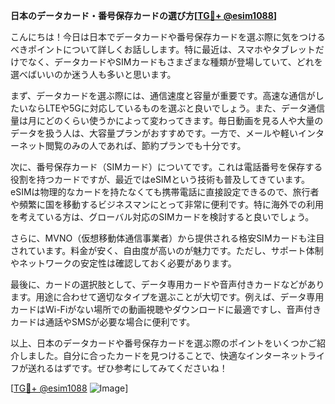 **日本のデータカード・番号保存カードの選び方[[TG💪+ @esim1088](https://t.me/s/esim1088)]**

こんにちは！今日は日本でデータカードや番号保存カードを選ぶ際に気をつけるべきポイントについて詳しくお話しします。特に最近は、スマホやタブレットだけでなく、データカードやSIMカードもさまざまな種類が登場していて、どれを選べばいいのか迷う人も多いと思います。

まず、データカードを選ぶ際には、通信速度と容量が重要です。高速な通信がしたいならLTEや5Gに対応しているものを選ぶと良いでしょう。また、データ通信量は月にどのくらい使うかによって変わってきます。毎日動画を見る人や大量のデータを扱う人は、大容量プランがおすすめです。一方で、メールや軽いインターネット閲覧のみの人であれば、節約プランでも十分です。

次に、番号保存カード（SIMカード）についてです。これは電話番号を保存する役割を持つカードですが、最近ではeSIMという技術も普及してきています。eSIMは物理的なカードを持たなくても携帯電話に直接設定できるので、旅行者や頻繁に国を移動するビジネスマンにとって非常に便利です。特に海外での利用を考えている方は、グローバル対応のSIMカードを検討すると良いでしょう。

さらに、MVNO（仮想移動体通信事業者）から提供される格安SIMカードも注目されています。料金が安く、自由度が高いのが魅力です。ただし、サポート体制やネットワークの安定性は確認しておく必要があります。

最後に、カードの選択肢として、データ専用カードや音声付きカードなどがあります。用途に合わせて適切なタイプを選ぶことが大切です。例えば、データ専用カードはWi-Fiがない場所での動画視聴やダウンロードに最適ですし、音声付きカードは通話やSMSが必要な場合に便利です。

以上、日本のデータカードや番号保存カードを選ぶ際のポイントをいくつかご紹介しました。自分に合ったカードを見つけることで、快適なインターネットライフが送れるはずです。ぜひ参考にしてみてくださいね！

[[TG💪+ @esim1088](https://t.me/s/esim1088) ![Image](https://i.postimg.cc/Y0z9fWf4/image.png)]